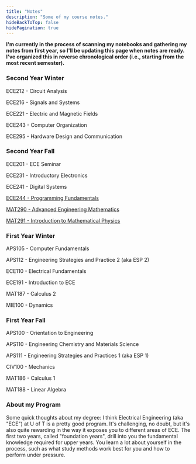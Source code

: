 ```yaml
---
title: "Notes"
description: "Some of my course notes."
hideBackToTop: false
hidePagination: true
---
```


**I'm currently in the process of scanning my notebooks and gathering my notes from first year, so I'll be updating this page when notes are ready. I've organized this in reverse chronological order (i.e., starting from the most recent semester).** 

### Second Year Winter

ECE212 - Circuit Analysis

ECE216 - Signals and Systems

ECE221 - Electric and Magnetic Fields

ECE243 - Computer Organization

ECE295 - Hardware Design and Communication

### Second Year Fall 

ECE201 - ECE Seminar

ECE231 - Introductory Electronics

ECE241 - Digital Systems

[ECE244 - Programming Fundamentals](https://zaeemahmad.notion.site/ECE244-Notes-f9e8a6d081f34f6a992c81540c10e9fc?pvs=143)

[MAT290 - Advanced Engineering Mathematics](https://drive.google.com/file/d/1qDN9tOI9SBt6_sO3dWX5OX1l8vSyDecj/view?usp=sharing)

[MAT291 - Introduction to Mathematical Physics](https://zaeem-ahmad.github.io/assets/pdf/zaeem_mat290.pdf)

### First Year Winter

APS105 - Computer Fundamentals

APS112 - Engineering Strategies and Practice 2 (aka ESP 2)

ECE110 - Electrical Fundamentals

ECE191 - Introduction to ECE

MAT187 - Calculus 2

MIE100 - Dynamics

### First Year Fall

APS100 - Orientation to Engineering

APS110 - Engineering Chemistry and Materials Science

APS111 - Engineering Strategies and Practices 1 (aka ESP 1)

CIV100 - Mechanics

MAT186 - Calculus 1

MAT188 - Linear Algebra

### About my Program

Some quick thoughts about my degree: I think Electrical Engineering (aka "ECE") at U of T is a pretty good program. It's challenging, no doubt, but it's also quite rewarding in the way it exposes you to different areas of ECE. The first two years, called "foundation years", drill into you the fundamental knowledge required for upper years. You learn a lot about yourself in the process, such as what study methods work best for you and how to perform under pressure.